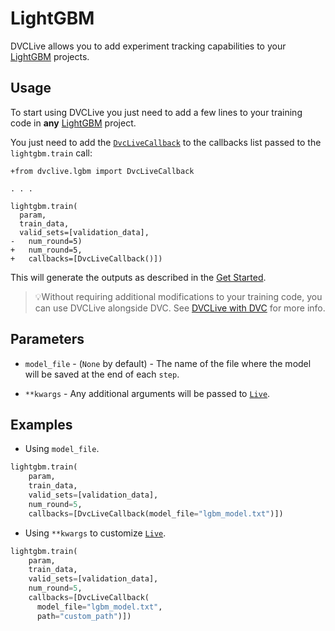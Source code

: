 # LightGBM

DVCLive allows you to add experiment tracking capabilities to your
[LightGBM](https://lightgbm.readthedocs.io/en/latest/) projects.

## Usage

To start using DVCLive you just need to add a few lines to your training code in
**any** [LightGBM](https://lightgbm.readthedocs.io/en/latest/) project.

You just need to add the
[`DvcLiveCallback`](https://github.com/iterative/dvclive/blob/master/dvclive/lgbm.py)
to the callbacks list passed to the `lightgbm.train` call:

```git
+from dvclive.lgbm import DvcLiveCallback

. . .

lightgbm.train(
  param,
  train_data,
  valid_sets=[validation_data],
-   num_round=5)
+   num_round=5,
+   callbacks=[DvcLiveCallback()])
```

This will generate the outputs as described in the
[Get Started](/docs/dvclive/get-started#outputs).

> 💡Without requiring additional modifications to your training code, you can
> use DVCLive alongside DVC. See
> [DVCLive with DVC](/doc/dvclive/dvclive-with-dvc) for more info.

## Parameters

- `model_file` - (`None` by default) - The name of the file where the model will
  be saved at the end of each `step`.

- `**kwargs` - Any additional arguments will be passed to
  [`Live`](/docs/dvclive/api-reference/live).

## Examples

- Using `model_file`.

```python
lightgbm.train(
    param,
    train_data,
    valid_sets=[validation_data],
    num_round=5,
    callbacks=[DvcLiveCallback(model_file="lgbm_model.txt")])
```

- Using `**kwargs` to customize [`Live`](/docs/dvclive/api-reference/live).

```python
lightgbm.train(
    param,
    train_data,
    valid_sets=[validation_data],
    num_round=5,
    callbacks=[DvcLiveCallback(
      model_file="lgbm_model.txt",
      path="custom_path")])
```

